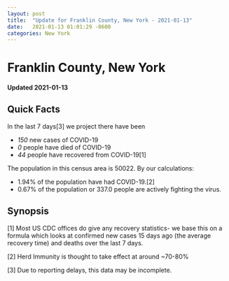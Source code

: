 ```yaml
---
layout: post
title:  "Update for Franklin County, New York - 2021-01-13"
date:   2021-01-13 01:01:29 -0600
categories: New York
---
```


# Franklin County, New York
#### Updated 2021-01-13

## Quick Facts

In the last 7 days[3] we project there have been
- *150* new cases of COVID-19
- *0* people have died of COVID-19
- *44* people have recovered from COVID-19[1]

The population in this census area is 50022. By our calculations:
- 1.94% of the population have had COVID-19.[2]
- 0.67% of the population or 337.0 people are actively fighting the virus.

## Synopsis




[1] Most US CDC offices do give any recovery statistics- we base this on a formula which looks at confirmed new cases
15 days ago (the average recovery time) and deaths over the last 7 days.

[2] Herd Immunity is thought to take effect at around ~70-80%

[3] Due to reporting delays, this data may be incomplete.
 
    